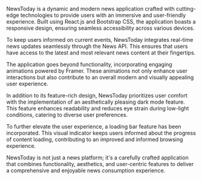 NewsToday is a dynamic and modern news application crafted with cutting-edge technologies to provide users with an immersive and user-friendly experience. Built using React.js and Bootstrap CSS, the application boasts a responsive design, ensuring seamless accessibility across various devices.

To keep users informed on current events, NewsToday integrates real-time news updates seamlessly through the News API. This ensures that users have access to the latest and most relevant news content at their fingertips.

The application goes beyond functionality, incorporating engaging animations powered by Framer. These animations not only enhance user interactions but also contribute to an overall modern and visually appealing user experience.

In addition to its feature-rich design, NewsToday prioritizes user comfort with the implementation of an aesthetically pleasing dark mode feature. This feature enhances readability and reduces eye strain during low-light conditions, catering to diverse user preferences.

To further elevate the user experience, a loading bar feature has been incorporated. This visual indicator keeps users informed about the progress of content loading, contributing to an improved and informed browsing experience.

NewsToday is not just a news platform; it's a carefully crafted application that combines functionality, aesthetics, and user-centric features to deliver a comprehensive and enjoyable news consumption experience.






